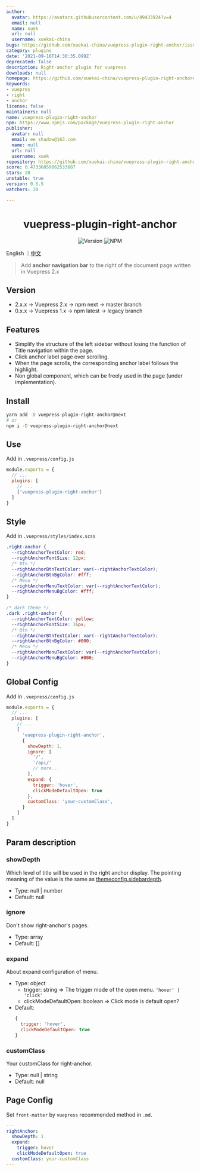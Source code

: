 ```yaml
---
author:
  avatar: https://avatars.githubusercontent.com/u/49433924?v=4
  email: null
  name: xuek
  url: null
  username: xuekai-china
bugs: https://github.com/xuekai-china/vuepress-plugin-right-anchor/issues
category: plugins
date: '2021-09-16T14:30:35.099Z'
deprecated: false
description: Right-anchor plugin for vuepress
downloads: null
homepage: https://github.com/xuekai-china/vuepress-plugin-right-anchor#readme
keywords:
- vuepres
- right
- anchor
license: false
maintainers: null
name: vuepress-plugin-right-anchor
npm: https://www.npmjs.com/package/vuepress-plugin-right-anchor
publisher:
  avatar: null
  email: ee_shadow@163.com
  name: null
  url: null
  username: xuek
repository: https://github.com/xuekai-china/vuepress-plugin-right-anchor
score: 0.47336859062533687
stars: 20
unstable: true
version: 0.5.5
watchers: 20

---
```


<h1 align="center">vuepress-plugin-right-anchor</h1>
<div align="center">

![Version](https://img.shields.io/github/package-json/v/xuekai-china/vuepress-plugin-right-anchor?style=flat-square)
![NPM](https://img.shields.io/npm/l/vuepress-plugin-right-anchor?style=flat-square)

</div>

English ｜[中文](./zh-README.md)

> Add **anchor navigation bar** to the right of the document page written in Vuepress 2.x

## Version
  - 2.x.x -> Vuepress 2.x -> npm next   -> master branch
  - 0.x.x -> Vuepress 1.x -> npm latest -> legacy branch


## Features
  - Simplify the structure of the left sidebar without losing the function of Title navigation within the page.
  - Click anchor label page over scrolling.
  - When the page scrolls, the corresponding anchor label follows the highlight.
  - Non global component, which can be freely used in the page (under implementation).


## Install
```bash
yarn add -D vuepress-plugin-right-anchor@next
# or
npm i -D vuepress-plugin-right-anchor@next
```


## Use
Add in `.vuepress/config.js`
```js
module.exports = {
  // ...
  plugins: [
    // ...
    ['vuepress-plugin-right-anchor']
  ]
}
```


## Style
Add in `.vuepress/styles/index.scss`

```css
.right-anchor {
  --rightAnchorTextColor: red;
  --rightAnchorFontSize: 12px;
  /* Btn */
  --rightAnchorBtnTextColor: var(--rightAnchorTextColor);
  --rightAnchorBtnBgColor: #fff;
  /* Menu */
  --rightAnchorMenuTextColor: var(--rightAnchorTextColor);
  --rightAnchorMenuBgColor: #fff;
}

/* dark theme */
.dark .right-anchor {
  --rightAnchorTextColor: yellow;
  --rightAnchorFontSize: 16px;
  /* Btn */
  --rightAnchorBtnTextColor: var(--rightAnchorTextColor);
  --rightAnchorBtnBgColor: #000;
  /* Menu */
  --rightAnchorMenuTextColor: var(--rightAnchorTextColor);
  --rightAnchorMenuBgColor: #000;
}
```


## Global Config
Add in `.vuepress/config.js`
```js
module.exports = {
  // ...
  plugins: [
    // ...
    [
      'vuepress-plugin-right-anchor',
      {
        showDepth: 1,
        ignore: [
          '/',
          '/api/'
          // more...
        ],
        expand: {
          trigger: 'hover',
          clickModeDefaultOpen: true
        },
        customClass: 'your-customClass',
      }
    ]
  ]
}
```

## Param description

### showDepth

  Which level of title will be used in the right anchor display.
  The pointing meaning of the value is the same as [themeconfig.sidebardepth](https://vuepress.vuejs.org/zh/theme/default-theme-config.html#%E4%BE%A7%E8%BE%B9%E6%A0%8F).

  - Type: null | number
  - Default: null

### ignore

  Don't show right-anchor's pages.

  - Type: array
  - Default: []

### expand

  About expand configuration of menu.

  - Type: object
    - trigger: string  => The trigger mode of the open menu. `'hover' | 'click'`
    - clickModeDefaultOpen: boolean => Click mode is default open?
  - Default:
      ```js
      {
        trigger: 'hover',
        clickModeDefaultOpen: true
      }
      ```

### customClass

  Your customClass for right-anchor.

  - Type: null | string
  - Default: null

## Page Config

  Set `front-matter` by `vuepress` recommended method in `.md`.

  ```YAML
  ---
  rightAnchor: 
    showDepth: 1
    expand:
      trigger: hover
      clickModeDefaultOpen: true
    customClass: your-customClass
  ---
  ```

